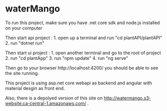 # waterMango
To run this project, make sure you have .net core sdk and node.js installed on your computer 

Then start api project : 1.  open up a terminal and run "cd plantAPI/plantAPI"
                         2.  run "dotnet run"
                         
Then start ui project  : 1. open another terminal and go to the root of project
                         2. run "cd plantApp"
                         3. run "npm update"
                         4. run "ng serve"

Then go to your browser http://localhost:4200/ you should be able to see the site running.


This project is using asp.net core webapi as backend and angular with material desgin as front end. 

Also, there is a depolyed version of this site on  http://watermango.s3-website.ca-central-1.amazonaws.com/ .  

